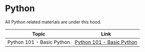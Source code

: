 # Python
All Python related materials are under this hood.

Topic | Link
------------ | -------------
Python 101 - Basic Python | [Python 101 - Basic Python](https://github.com/naeemmohd/python/tree/master/Python%20101)